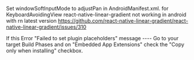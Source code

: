 Set windowSoftInputMode to adjustPan in AndroidManifest.xml. for KeyboardAvoidingView
react-native-linear-gradient not working in android with rn latest version https://github.com/react-native-linear-gradient/react-native-linear-gradient/issues/310

If this Error "Failed to set plugin placeholders" message ---- Go to your target Build Phases and on "Embedded App Extensions" check the "Copy only when installing" checkbox.
